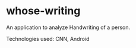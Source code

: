 # whose-writing


An application to analyze Handwriting of a person.

Technologies used: CNN, Android
